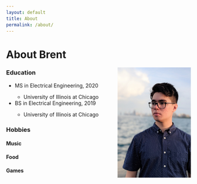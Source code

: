 ```yaml
---
layout: default
title: About
permalink: /about/
---
```


# About Brent

<img class="about-pic" align="right" src="/assets/img/profilepicture.jpg" width="200">

### Education
<ul class="education-list">
    <li><span>MS in Electrical Engineering, 2020</span></li>
    <ul><li>University of Illinois at Chicago</li></ul>
    <li><span>BS in Electrical Engineering, 2019</span></li>
    <ul><li>University of Illinois at Chicago</li></ul>
</ul>

### Hobbies

#### Music
#### Food
#### Games
